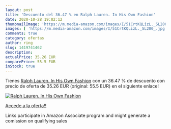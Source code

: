 ```yaml
---
layout: post
title: 'Descuento del 36.47 % en Ralph Lauren. In His Own Fashion'
date: 2020-10-28 19:02:12
thumbnailImage: 'https://m.media-amazon.com/images/I/51CrtKQLizL._SL200_.jpg'
images: [ 'https://m.media-amazon.com/images/I/51CrtKQLizL._SL200_.jpg' ]
comments: true
category: ofertas
author: ring
slug: 1419741462
description:
actualPrice: 35.26 EUR
comparePrice: 55.5 EUR
inStock: true
---
```


Tienes [Ralph Lauren. In His Own Fashion](https://www.amazon.es/dp/1419741462/?tag=tolees-21) con un 36.47 % de descuento con precio de oferta de 35.26 EUR (original: 55.5 EUR) en el siguiente enlace!

[![Ralph Lauren. In His Own Fashion](https://m.media-amazon.com/images/I/51CrtKQLizL._SL200_.jpg)](https://www.amazon.es/dp/1419741462/?tag=tolees-21)

[Accede a la oferta!!](https://www.amazon.es/dp/1419741462/?tag=tolees-21)

Links participate in Amazon Associate program and might generate a comission on qualifying sales


